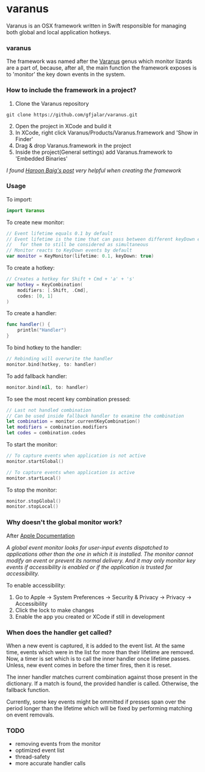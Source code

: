 # varanus

Varanus is an OSX framework written in Swift responsible for managing both
global and local application hotkeys.

### varanus
The framework was named after the [Varanus](http://en.wikipedia.org/wiki/Monitor_lizard) genus which monitor lizards are
a part of, because, after all, the main function the framework exposes is to
'monitor' the key down events in the system.

### How to include the framework in a project?
1. Clone the Varanus repository
```
git clone https://github.com/gfjalar/varanus.git
```
2. Open the project in XCode and build it
3. In XCode, right click Varanus/Products/Varanus.framework and 'Show in Finder'
4. Drag & drop Varanus.framework in the project
5. Inside the project(General settings) add Varanus.framework to
'Embedded Binaries'

*I found [Haroon Baig's post](https://medium.com/@PyBaig/build-your-own-cocoa-touch-frameworks-in-swift-d4ea3d1f9ca3) very helpful when creating the framework*

### Usage

To import:
```swift
import Varanus
```

To create new monitor:
```swift
// Event lifetime equals 0.1 by default
// Event lifetime is the time that can pass between different keyDown events
//   for them to still be considered as simultaneous
// Monitor reacts to KeyDown events by default
var monitor = KeyMonitor(lifetime: 0.1, keyDown: true)
```

To create a hotkey:
```swift
// Creates a hotkey for Shift + Cmd + 'a' + 's'
var hotkey = KeyCombination(
	modifiers: [.Shift, .Cmd],
	codes: [0, 1]
)
```

To create a handler:
```swift
func handler() {
	println("Handler")
}
```

To bind hotkey to the handler:
```swift
// Rebinding will overwrite the handler
monitor.bind(hotkey, to: handler)
```

To add fallback handler:
```swift
monitor.bind(nil, to: handler)
```

To see the most recent key combination pressed:
```swift
// Last not handled combination
// Can be used inside fallback handler to examine the combination
let combination = monitor.currentKeyCombination()
let modifiers = combination.modifiers
let codes = combination.codes
```

To start the monitor:
```swift
// To capture events when application is not active
monitor.startGlobal()

// To capture events when application is active
monitor.startLocal()
```

To stop the monitor:
```swift
monitor.stopGlobal()
monitor.stopLocal()
```

### Why doesn't the global monitor work?
After [Apple Documentation](https://developer.apple.com/library/mac/documentation/Cocoa/Conceptual/EventOverview/MonitoringEvents/MonitoringEvents.html)

*A global event monitor looks for user-input events dispatched to applications
other than the one in which it is installed. The monitor cannot modify an event
or prevent its normal delivery. And it may only monitor key events if
accessibility is enabled or if the application is trusted for accessibility.*

To enable accessibility:

1. Go to Apple -> System Preferences -> Security & Privacy -> Privacy ->
Accessibility
2. Click the lock to make changes
3. Enable the app you created or XCode if still in development

### When does the handler get called?
When a new event is captured, it is added to the event list. At the same time,
events which were in the list for more than their lifetime are removed. Now, a
timer is set which is to call the inner handler once lifetime passes. Unless,
new event comes in before the timer fires, then it is reset.

The inner handler matches current combination against those present in the
dictionary. If a match is found, the provided handler is called. Otherwise,
the fallback function.

Currently, some key events might be ommitted if presses span over the period
longer than the lifetime which will be fixed by performing matching on event
removals.

### TODO
* removing events from the monitor
* optimized event list
* thread-safety
* more accurate handler calls
